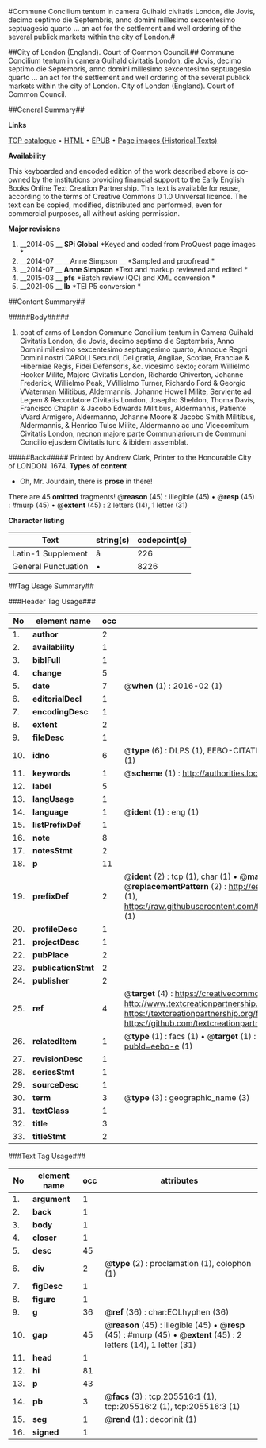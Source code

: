 #Commune Concilium tentum in camera Guihald civitatis London, die Jovis, decimo septimo die Septembris, anno domini millesimo sexcentesimo septuagesio quarto ... an act for the settlement and well ordering of the several publick markets within the city of London.#

##City of London (England). Court of Common Council.##
Commune Concilium tentum in camera Guihald civitatis London, die Jovis, decimo septimo die Septembris, anno domini millesimo sexcentesimo septuagesio quarto ... an act for the settlement and well ordering of the several publick markets within the city of London.
City of London (England). Court of Common Council.

##General Summary##

**Links**

[TCP catalogue](http://www.ota.ox.ac.uk/tcp/)  • 
[HTML](http://tei.it.ox.ac.uk/tcp/Texts-HTML/free/B26/B26135.html)  • 
[EPUB](http://tei.it.ox.ac.uk/tcp/Texts-EPUB/free/B26/B26135.epub) • 
[Page images (Historical Texts)](https://historicaltexts.jisc.ac.uk/eebo-19334531e)

**Availability**

This keyboarded and encoded edition of the work described above is co-owned by the
    institutions providing financial support to the Early English Books Online Text Creation
    Partnership. This text is available for reuse, according to the terms of  Creative Commons 0 1.0 Universal
    licence. The text can be copied, modified, distributed and performed, even for commercial
    purposes, all without asking permission.

**Major revisions**

1. __2014-05 __ __SPi Global__ *Keyed and coded from ProQuest page images *
1. __2014-07 __ __Anne Simpson __ *Sampled and proofread *
1. __2014-07 __ __Anne Simpson__ *Text and markup reviewed and edited *
1. __2015-03 __ __pfs__ *Batch review (QC) and XML conversion *
1. __2021-05 __ __lb__ *TEI P5 conversion *

##Content Summary##

#####Body#####

1. coat of arms of London Commune Concilium tentum in Camera Guihald Civitatis London, die Jovis, decimo septimo die Septembris, Anno Domini millesimo sexcentesimo septuagesimo quarto, Annoque Regni Domini nostri CAROLI Secundi, Dei gratia, Angliae, Scotiae, Franciae & Hiberniae Regis, Fidei Defensoris, &c. vicesimo sexto; coram Willielmo Hooker Milite, Majore Civitatis London, Richardo Chiverton, Johanne Frederick, Willielmo Peak, VVillielmo Turner, Richardo Ford & Georgio VVaterman Militibus, Aldermannis, Johanne Howell Milite, Serviente ad Legem & Recordatore Civitatis London, Josepho Sheldon, Thoma Davis, Francisco Chaplin & Jacobo Edwards Militibus, Aldermannis, Patiente VVard Armigero, Aldermanno, Johanne Moore & Jacobo Smith Militibus, Aldermannis, & Henrico Tulse Milite, Aldermanno ac uno Vicecomitum Civitatis London, necnon majore parte Communiariorum de Communi Concilio ejusdem Civitatis tunc & ibidem assemblat.

#####Back#####
Printed by Andrew Clark, Printer to the Honourable City of LONDON. 1674.
**Types of content**

  * Oh, Mr. Jourdain, there is **prose** in there!

There are 45 **omitted** fragments! 
 @__reason__ (45) : illegible (45)  •  @__resp__ (45) : #murp (45)  •  @__extent__ (45) : 2 letters (14), 1 letter (31)

**Character listing**


|Text|string(s)|codepoint(s)|
|---|---|---|
|Latin-1 Supplement|â|226|
|General Punctuation|•|8226|

##Tag Usage Summary##

###Header Tag Usage###

|No|element name|occ|attributes|
|---|---|---|---|
|1.|__author__|2||
|2.|__availability__|1||
|3.|__biblFull__|1||
|4.|__change__|5||
|5.|__date__|7| @__when__ (1) : 2016-02 (1)|
|6.|__editorialDecl__|1||
|7.|__encodingDesc__|1||
|8.|__extent__|2||
|9.|__fileDesc__|1||
|10.|__idno__|6| @__type__ (6) : DLPS (1), EEBO-CITATION (1), VID (1), EEBO-PROQUEST (1), STC (1), OCLC (1)|
|11.|__keywords__|1| @__scheme__ (1) : http://authorities.loc.gov/ (1)|
|12.|__label__|5||
|13.|__langUsage__|1||
|14.|__language__|1| @__ident__ (1) : eng (1)|
|15.|__listPrefixDef__|1||
|16.|__note__|8||
|17.|__notesStmt__|2||
|18.|__p__|11||
|19.|__prefixDef__|2| @__ident__ (2) : tcp (1), char (1)  •  @__matchPattern__ (2) : ([0-9\-]+):([0-9IVX]+) (1), (.+) (1)  •  @__replacementPattern__ (2) : http://eebo.chadwyck.com/downloadtiff?vid=$1&page=$2 (1), https://raw.githubusercontent.com/textcreationpartnership/Texts/master/tcpchars.xml#$1 (1)|
|20.|__profileDesc__|1||
|21.|__projectDesc__|1||
|22.|__pubPlace__|2||
|23.|__publicationStmt__|2||
|24.|__publisher__|2||
|25.|__ref__|4| @__target__ (4) : https://creativecommons.org/publicdomain/zero/1.0/ (1), http://www.textcreationpartnership.org/docs/. (1), https://textcreationpartnership.org/faq/#faq05 (1), https://github.com/textcreationpartnership (1)|
|26.|__relatedItem__|1| @__type__ (1) : facs (1)  •  @__target__ (1) : https://data.historicaltexts.jisc.ac.uk/view?pubId=eebo-e (1)|
|27.|__revisionDesc__|1||
|28.|__seriesStmt__|1||
|29.|__sourceDesc__|1||
|30.|__term__|3| @__type__ (3) : geographic_name (3)|
|31.|__textClass__|1||
|32.|__title__|3||
|33.|__titleStmt__|2||


###Text Tag Usage###

|No|element name|occ|attributes|
|---|---|---|---|
|1.|__argument__|1||
|2.|__back__|1||
|3.|__body__|1||
|4.|__closer__|1||
|5.|__desc__|45||
|6.|__div__|2| @__type__ (2) : proclamation (1), colophon (1)|
|7.|__figDesc__|1||
|8.|__figure__|1||
|9.|__g__|36| @__ref__ (36) : char:EOLhyphen (36)|
|10.|__gap__|45| @__reason__ (45) : illegible (45)  •  @__resp__ (45) : #murp (45)  •  @__extent__ (45) : 2 letters (14), 1 letter (31)|
|11.|__head__|1||
|12.|__hi__|81||
|13.|__p__|43||
|14.|__pb__|3| @__facs__ (3) : tcp:205516:1 (1), tcp:205516:2 (1), tcp:205516:3 (1)|
|15.|__seg__|1| @__rend__ (1) : decorInit (1)|
|16.|__signed__|1||
